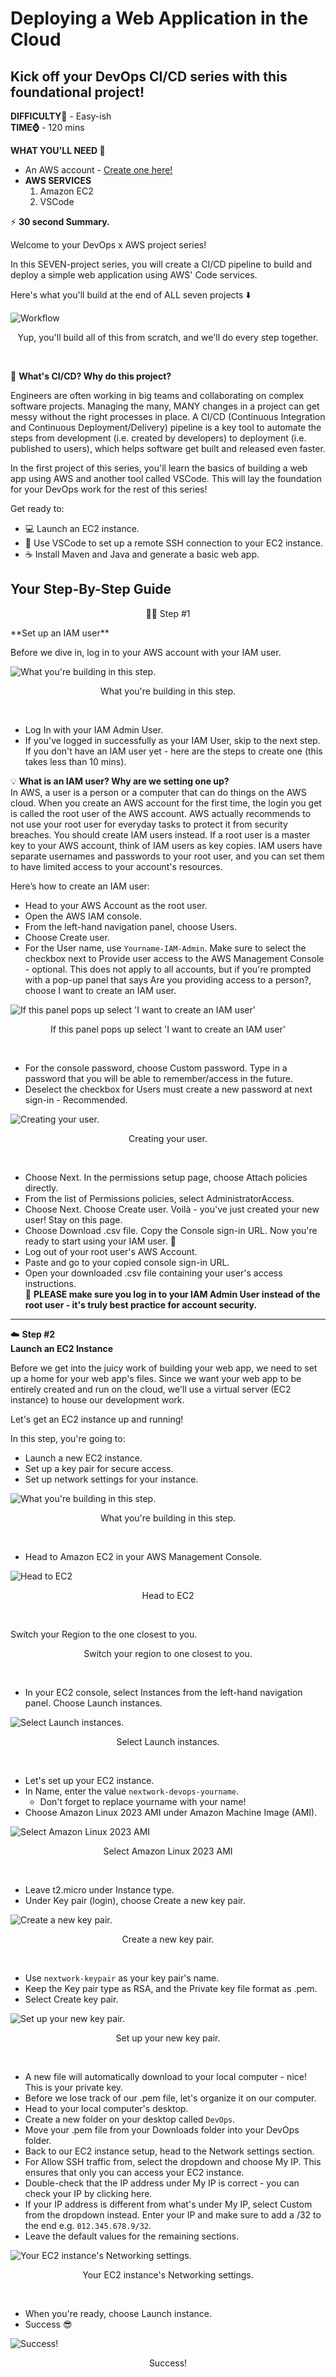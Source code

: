 # Deploying a Web Application in the Cloud

## Kick off your DevOps CI/CD series with this foundational project!

**DIFFICULTY💪** - Easy-ish  
**TIME⌚** - 120 mins  

**WHAT YOU'LL NEED 📝**  
- An AWS account - [Create one here!](https://signin.aws.amazon.com/signup?request_type=register)  
- **AWS SERVICES**  
    1. Amazon EC2  
    2. VSCode  

⚡️ **30 second Summary.**

Welcome to your DevOps x AWS project series! 

In this SEVEN-project series, you will create a CI/CD pipeline to build and deploy a simple web application using AWS' Code services. 

Here's what you'll build at the end of ALL seven projects ⬇️ 

![Workflow](https://learn.nextwork.org/projects/static/aws-devops-vscode/architecture-complete.png "Workflow showing the CI/CD pipeline architecture involving AWS services")  
<p align="center">Yup, you'll build all of this from scratch, and we'll do every step together.</p>  

&nbsp;

🧠 **What's CI/CD? Why do this project?**  

Engineers are often working in big teams and collaborating on complex software projects. Managing the many, MANY changes in a project can get messy without the right processes in place. A CI/CD (Continuous Integration and Continuous Deployment/Delivery) pipeline is a key tool to automate the steps from development (i.e. created by developers) to deployment (i.e. published to users), which helps software get built and released even faster. 

In the first project of this series, you'll learn the basics of building a web app using AWS and another tool called VSCode. This will lay the foundation for your DevOps work for the rest of this series! 

Get ready to:  
- 💻 Launch an EC2 instance.  
- 🔌 Use VSCode to set up a remote SSH connection to your EC2 instance.  
- ☕️ Install Maven and Java and generate a basic web app.

## Your Step-By-Step Guide

<p align="center">💂‍♀️ Step #1</p> 
**Set up an IAM user**  

Before we dive in, log in to your AWS account with your IAM user.  

![What you're building in this step.](https://learn.nextwork.org/projects/static/aws-devops-vscode/1.0-framed.png)  
<p align="center">What you're building in this step.</p>  

&nbsp;

- Log In with your IAM Admin User.
- If you've logged in successfully as your IAM User, skip to the next step.
If you don't have an IAM user yet - here are the steps to create one (this takes less than 10 mins).  

💡 **What is an IAM user? Why are we setting one up?**  
In AWS, a user is a person or a computer that can do things on the AWS cloud. When you create an AWS account for the first time, the login you get is called the root user of the AWS account. AWS actually recommends to not use your root user for everyday tasks to protect it from security breaches. You should create IAM users instead. If a root user is a master key to your AWS account, think of IAM users as key copies. IAM users have separate usernames and passwords to your root user, and you can set them to have limited access to your account's resources.

Here’s how to create an IAM user:  
- Head to your AWS Account as the root user.  
- Open the AWS IAM console.  
- From the left-hand navigation panel, choose Users.  
- Choose Create user.  
- For the User name, use `Yourname-IAM-Admin`. Make sure to select the checkbox next to Provide user access to the AWS Management Console - optional. This does not apply to all accounts, but if you're prompted with a pop-up panel that says Are you providing access to a person?, choose I want to create an IAM user.  

![If this panel pops up select 'I want to create an IAM user'](https://learn.nextwork.org/projects/static/aws-security-iam/high-step4.4.png)  
<p align="center">If this panel pops up select 'I want to create an IAM user'</p>  

&nbsp;

- For the console password, choose Custom password. Type in a password that you will be able to remember/access in the future.  
- Deselect the checkbox for Users must create a new password at next sign-in - Recommended.  

![Creating your user.](https://learn.nextwork.org/projects/static/aws-security-iam/high-step4.3.png)  
<p align="center">Creating your user.</p>  

&nbsp;

- Choose Next. In the permissions setup page, choose Attach policies directly.  
- From the list of Permissions policies, select AdministratorAccess.  
- Choose Next. Choose Create user. Voilà - you've just created your new user! Stay on this page.  
- Choose Download .csv file. Copy the Console sign-in URL. Now you're ready to start using your IAM user. 🏁
- Log out of your root user's AWS Account.
- Paste and go to your copied console sign-in URL.
- Open your downloaded .csv file containing your user's access instructions.  
🙏 **PLEASE make sure you log in to your IAM Admin User instead of the root user - it's truly best practice for account security.**

---

☁️ **Step #2**  
**Launch an EC2 Instance**  

Before we get into the juicy work of building your web app, we need to set up a home for your web app's files. Since we want your web app to be entirely created and run on the cloud, we'll use a virtual server (EC2 instance) to house our development work.  

Let's get an EC2 instance up and running!  

In this step, you're going to:  
- Launch a new EC2 instance.  
- Set up a key pair for secure access.  
- Set up network settings for your instance.

![What you're building in this step.](https://learn.nextwork.org/projects/static/aws-devops-vscode/2.0-framed.png)  
<p align="center">What you're building in this step.</p>  

&nbsp;

- Head to Amazon EC2 in your AWS Management Console.  

![Head to EC2](https://learn.nextwork.org/projects/static/aws-devops-vscode/2.1.png)  
<p align="center">Head to EC2</p>  

&nbsp;

Switch your Region to the one closest to you.  
<p align="center">Switch your region to one closest to you.</p>  

&nbsp;

- In your EC2 console, select Instances from the left-hand navigation panel. Choose Launch instances.  

![Select Launch instances.](https://learn.nextwork.org/projects/static/aws-devops-vscode/2.3.png)  
<p align="center">Select Launch instances.</p>  

&nbsp;

- Let's set up your EC2 instance.
- In Name, enter the value `nextwork-devops-yourname`.
  -  Don't forget to replace yourname with your name!
- Choose Amazon Linux 2023 AMI under Amazon Machine Image (AMI).  

![Select Amazon Linux 2023 AMI](https://learn.nextwork.org/projects/static/aws-devops-vscode/2.4.png)  
<p align="center">Select Amazon Linux 2023 AMI</p>  

&nbsp;

- Leave t2.micro under Instance type.
- Under Key pair (login), choose Create a new key pair.  

![Create a new key pair.](https://learn.nextwork.org/projects/static/aws-devops-vscode/2.5.png)  
<p align="center">Create a new key pair.</p>  

&nbsp;

- Use `nextwork-keypair` as your key pair's name.
- Keep the Key pair type as RSA, and the Private key file format as .pem.
- Select Create key pair.  

![Set up your new key pair.](https://learn.nextwork.org/projects/static/aws-devops-vscode/2.6.png)  
<p align="center">Set up your new key pair.</p>  

&nbsp;

- A new file will automatically download to your local computer - nice! This is your private key.
- Before we lose track of our .pem file, let's organize it on our computer.
- Head to your local computer's desktop.
- Create a new folder on your desktop called `DevOps`.
- Move your .pem file from your Downloads folder into your DevOps folder.
- Back to our EC2 instance setup, head to the Network settings section.
- For Allow SSH traffic from, select the dropdown and choose My IP. This ensures that only you can access your EC2 instance.
- Double-check that the IP address under My IP is correct - you can check your IP by clicking here.
- If your IP address is different from what's under My IP, select Custom from the dropdown instead. Enter your IP and make sure to add a /32 to the end e.g. `012.345.678.9/32`.
- Leave the default values for the remaining sections.  

![Your EC2 instance's Networking settings.](https://learn.nextwork.org/projects/static/aws-devops-vscode/2.9.png)  
<p align="center">Your EC2 instance's Networking settings.</p>  

&nbsp;

- When you're ready, choose Launch instance.
- Success 😎  

![Success!](https://learn.nextwork.org/projects/static/aws-devops-vscode/2.11.png)  
<p align="center">Success!</p>  
